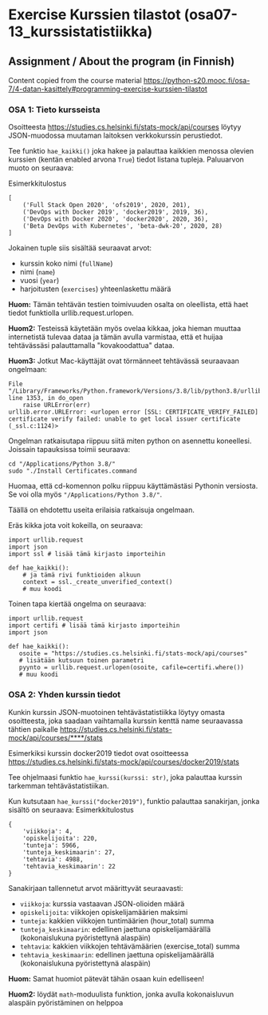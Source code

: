 # Exercise Kurssien tilastot (osa07-13_kurssistatistiikka)

## Assignment / About the program (in Finnish)
Content copied from the course material https://python-s20.mooc.fi/osa-7/4-datan-kasittely#programming-exercise-kurssien-tilastot

### OSA 1: Tieto kursseista

Osoitteesta https://studies.cs.helsinki.fi/stats-mock/api/courses löytyy JSON-muodossa muutaman laitoksen verkkokurssin perustiedot.

Tee funktio `hae_kaikki()` joka hakee ja palauttaa kaikkien menossa olevien kurssien (kentän enabled arvona `True`) tiedot listana tupleja. Paluuarvon muoto on seuraava:

Esimerkkitulostus

    [
        ('Full Stack Open 2020', 'ofs2019', 2020, 201),
        ('DevOps with Docker 2019', 'docker2019', 2019, 36),
        ('DevOps with Docker 2020', 'docker2020', 2020, 36),
        ('Beta DevOps with Kubernetes', 'beta-dwk-20', 2020, 28)
    ]

Jokainen tuple siis sisältää seuraavat arvot:
* kurssin koko nimi (`fullName`)
* nimi (`name`)
* vuosi (`year`)
* harjoitusten (`exercises`) yhteenlaskettu määrä

**Huom:** Tämän tehtävän testien toimivuuden osalta on oleellista, että haet tiedot funktiolla urllib.request.urlopen.

**Huom2:** Testeissä käytetään myös ovelaa kikkaa, joka hieman muuttaa internetistä tulevaa dataa ja tämän avulla varmistaa, että et huijaa tehtävässäsi palauttamalla "kovakoodattua" dataa.

**Huom3:** Jotkut Mac-käyttäjät ovat törmänneet tehtävässä seuraavaan ongelmaan:

    File "/Library/Frameworks/Python.framework/Versions/3.8/lib/python3.8/urllib/request.py", line 1353, in do_open
        raise URLError(err)
    urllib.error.URLError: <urlopen error [SSL: CERTIFICATE_VERIFY_FAILED] certificate verify failed: unable to get local issuer certificate (_ssl.c:1124)>

Ongelman ratkaisutapa riippuu siitä miten python on asennettu koneellesi. Joissain tapauksissa toimii seuraava:

    cd "/Applications/Python 3.8/"
    sudo "./Install Certificates.command

Huomaa, että cd-komennon polku riippuu käyttämästäsi Pythonin versiosta. Se voi olla myös `"/Applications/Python 3.8/"`.

Täällä on ehdotettu useita erilaisia ratkaisuja ongelmaan.

Eräs kikka jota voit kokeilla, on seuraava:

    import urllib.request
    import json
    import ssl # lisää tämä kirjasto importeihin

    def hae_kaikki():
        # ja tämä rivi funktioiden alkuun
        context = ssl._create_unverified_context()
        # muu koodi

Toinen tapa kiertää ongelma on seuraava:

    import urllib.request
    import certifi # lisää tämä kirjasto importeihin
    import json

    def hae_kaikki():
       osoite = "https://studies.cs.helsinki.fi/stats-mock/api/courses"
       # lisätään kutsuun toinen parametri
       pyynto = urllib.request.urlopen(osoite, cafile=certifi.where())
       # muu koodi

### OSA 2: Yhden kurssin tiedot

Kunkin kurssin JSON-muotoinen tehtävästatistiikka löytyy omasta osoitteesta, joka saadaan vaihtamalla kurssin kenttä name seuraavassa tähtien paikalle https://studies.cs.helsinki.fi/stats-mock/api/courses/****/stats

Esimerkiksi kurssin docker2019 tiedot ovat osoitteessa https://studies.cs.helsinki.fi/stats-mock/api/courses/docker2019/stats

Tee ohjelmaasi funktio `hae_kurssi(kurssi: str)`, joka palauttaa kurssin tarkemman tehtävästatistiikan.

Kun kutsutaan `hae_kurssi("docker2019")`, funktio palauttaa sanakirjan, jonka sisältö on seuraava:
Esimerkkitulostus

    {
        'viikkoja': 4,
        'opiskelijoita': 220,
        'tunteja': 5966,
        'tunteja_keskimaarin': 27,
        'tehtavia': 4988,
        'tehtavia_keskimaarin': 22
    }

Sanakirjaan tallennetut arvot määrittyvät seuraavasti:

* `viikkoja`: kurssia vastaavan JSON-olioiden määrä
* `opiskelijoita`: viikkojen opiskelijamäärien maksimi
* `tunteja`: kakkien viikkojen tuntimäärien (hour_total) summa
* `tunteja_keskimaarin`: edellinen jaettuna opiskelijamäärällä (kokonaislukuna pyöristettynä alaspäin)
* `tehtavia`: kakkien viikkojen tehtävämäärien (exercise_total) summa
* `tehtavia_keskimaarin`: edellinen jaettuna opiskelijamäärällä (kokonaislukuna pyöristettynä alaspäin)

**Huom:** Samat huomiot pätevät tähän osaan kuin edelliseen!

**Huom2:** löydät `math`-moduulista funktion, jonka avulla kokonaisluvun alaspäin pyöristäminen on helppoa
